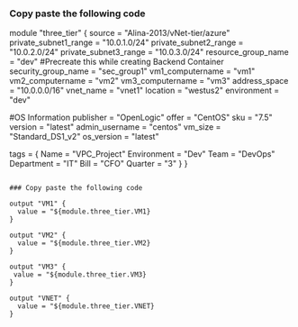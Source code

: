 ### Copy paste the following code

module "three_tier" {
  source                = "Alina-2013/vNet-tier/azure"
  private_subnet1_range = "10.0.1.0/24"
  private_subnet2_range = "10.0.2.0/24"
  private_subnet3_range = "10.0.3.0/24"
  resource_group_name   = "dev"         #Precreate this while creating Backend Container
  security_group_name   = "sec_group1"
  vm1_computername      = "vm1"
  vm2_computername      = "vm2"
  vm3_computername      = "vm3"
  address_space         = "10.0.0.0/16"
  vnet_name             = "vnet1"
  location              = "westus2"
  environment           = "dev"

  #OS Information
  publisher      = "OpenLogic"
  offer          = "CentOS"
  sku            = "7.5"
  version        = "latest"
  admin_username = "centos"
  vm_size        = "Standard_DS1_v2"
  os_version     = "latest"

  tags = {
    Name        = "VPC_Project"
    Environment = "Dev"
    Team        = "DevOps"
    Department  = "IT"
    Bill        = "CFO"
    Quarter     = "3"
  }
}

```

### Copy paste the following code

output "VM1" {
  value = "${module.three_tier.VM1} 
}

output "VM2" {
  value = "${module.three_tier.VM2} 
}

output "VM3" {
 value = "${module.three_tier.VM3}
}

output "VNET" {
  value = "${module.three_tier.VNET}
}
